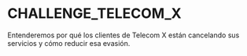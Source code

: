# CHALLENGE_TELECOM_X
Entenderemos por qué los clientes de Telecom X están cancelando sus servicios y cómo reducir esa evasión.
